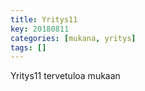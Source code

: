 ```yaml
---
title: Yritys11
key: 20180811
categories: [mukana, yritys]
tags: []
---
```


Yritys11 tervetuloa mukaan
